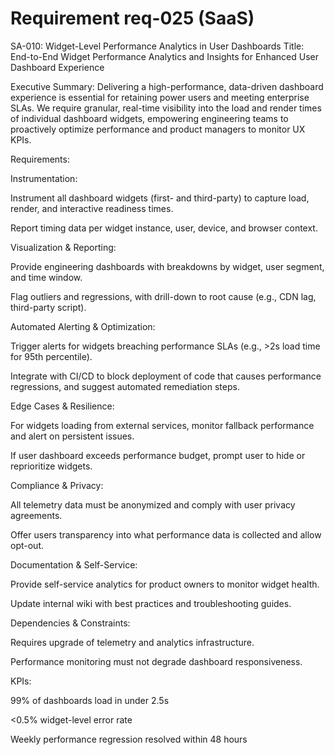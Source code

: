 # Requirement req-025 (SaaS)

SA-010: Widget-Level Performance Analytics in User Dashboards
Title:
End-to-End Widget Performance Analytics and Insights for Enhanced User Dashboard Experience

Executive Summary:
Delivering a high-performance, data-driven dashboard experience is essential for retaining power users and meeting enterprise SLAs. We require granular, real-time visibility into the load and render times of individual dashboard widgets, empowering engineering teams to proactively optimize performance and product managers to monitor UX KPIs.

Requirements:

Instrumentation:

Instrument all dashboard widgets (first- and third-party) to capture load, render, and interactive readiness times.

Report timing data per widget instance, user, device, and browser context.

Visualization & Reporting:

Provide engineering dashboards with breakdowns by widget, user segment, and time window.

Flag outliers and regressions, with drill-down to root cause (e.g., CDN lag, third-party script).

Automated Alerting & Optimization:

Trigger alerts for widgets breaching performance SLAs (e.g., >2s load time for 95th percentile).

Integrate with CI/CD to block deployment of code that causes performance regressions, and suggest automated remediation steps.

Edge Cases & Resilience:

For widgets loading from external services, monitor fallback performance and alert on persistent issues.

If user dashboard exceeds performance budget, prompt user to hide or reprioritize widgets.

Compliance & Privacy:

All telemetry data must be anonymized and comply with user privacy agreements.

Offer users transparency into what performance data is collected and allow opt-out.

Documentation & Self-Service:

Provide self-service analytics for product owners to monitor widget health.

Update internal wiki with best practices and troubleshooting guides.

Dependencies & Constraints:

Requires upgrade of telemetry and analytics infrastructure.

Performance monitoring must not degrade dashboard responsiveness.

KPIs:

99% of dashboards load in under 2.5s

<0.5% widget-level error rate

Weekly performance regression resolved within 48 hours
